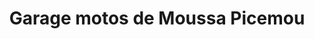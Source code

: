 ---
title: "Garage motos de Moussa Picemou"
url: /nzerekore/garage-motos-de-moussa-picemou/
shop: réparation de voitures
---
